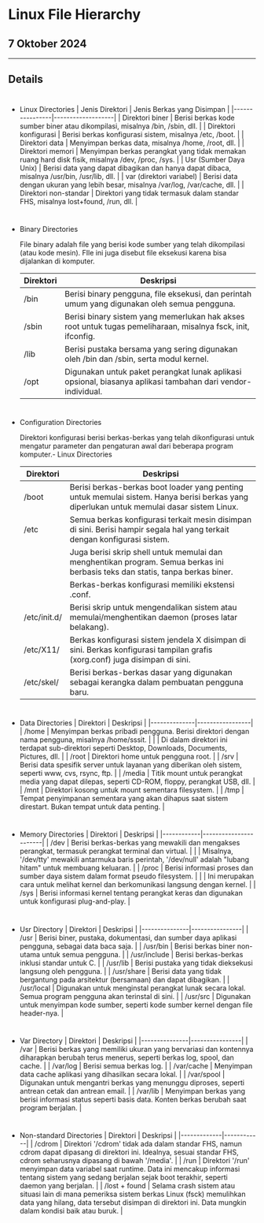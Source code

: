 # Linux File Hierarchy

## 7 Oktober 2024

---

## Details

#
- Linux Directories
    | Jenis Direktori    | Jenis Berkas yang Disimpan  |
    |----------------|-------------------|
    | Direktori biner    | Berisi berkas kode sumber biner atau dikompilasi, misalnya /bin, /sbin, dll.      |
    | Direktori konfigurasi     | Berisi berkas konfigurasi sistem, misalnya /etc, /boot.              |
    | Direktori data       | Menyimpan berkas data, misalnya /home, /root, dll.           |
    | Direktori memori    | Menyimpan berkas perangkat yang tidak memakan ruang hard disk fisik, misalnya /dev, /proc, /sys. |
    | Usr (Sumber Daya Unix)    | Berisi data yang dapat dibagikan dan hanya dapat dibaca, misalnya /usr/bin, /usr/lib, dll.       |
    | var (direktori variabel)  | Berisi data dengan ukuran yang lebih besar, misalnya /var/log, /var/cache, dll.                  |
    | Direktori non-standar     | Direktori yang tidak termasuk dalam standar FHS, misalnya lost+found, /run, dll.     |

#
- Binary Directories

    File binary adalah file yang berisi kode sumber yang telah dikompilasi (atau kode mesin). FIle ini juga disebut file eksekusi karena bisa dijalankan di komputer. 

    | Direktori   | Deskripsi       |
    |---------------|------------------|
    | /bin    | Berisi binary pengguna, file eksekusi, dan perintah umum yang digunakan oleh semua pengguna.     |
    | /sbin      | Berisi binary sistem yang memerlukan hak akses root untuk tugas pemeliharaan, misalnya fsck, init, ifconfig. |
    | /lib      | Berisi pustaka bersama yang sering digunakan oleh /bin dan /sbin, serta modul kernel.                    |
    | /opt    | Digunakan untuk paket perangkat lunak aplikasi opsional, biasanya aplikasi tambahan dari vendor-individual. |

#
- Configuration Directories

    Direktori konfigurasi berisi berkas-berkas yang telah dikonfigurasi untuk mengatur parameter dan pengaturan awal dari beberapa program komputer.- Linux Directories

    | Direktori      | Deskripsi                |
    |----------------|-------------------------|
    | /boot          | Berisi berkas-berkas boot loader yang penting untuk memulai sistem. Hanya berisi berkas yang diperlukan untuk memulai dasar sistem Linux. |
    | /etc           | Semua berkas konfigurasi terkait mesin disimpan di sini. Berisi hampir segala hal yang terkait dengan konfigurasi sistem.                    |
    |                | Juga berisi skrip shell untuk memulai dan menghentikan program. Semua berkas ini berbasis teks dan statis, tanpa berkas biner.              |
    |                | Berkas-berkas konfigurasi memiliki ekstensi .conf.                                                      |
    | /etc/init.d/   | Berisi skrip untuk mengendalikan sistem atau memulai/menghentikan daemon (proses latar belakang).           |
    | /etc/X11/      | Berkas konfigurasi sistem jendela X disimpan di sini. Berkas konfigurasi tampilan grafis (xorg.conf) juga disimpan di sini.                |
    | /etc/skel/     | Berisi berkas-berkas dasar yang digunakan sebagai kerangka dalam pembuatan pengguna baru.                  |


#
- Data Directories
    | Direktori    | Deskripsi       |
    |--------------|-----------------|
    | /home        | Menyimpan berkas pribadi pengguna. Berisi direktori dengan nama pengguna, misalnya /home/sssit.     |
    |              | Di dalam direktori ini terdapat sub-direktori seperti Desktop, Downloads, Documents, Pictures, dll. |
    | /root        | Direktori home untuk pengguna root.                                                                   |
    | /srv         | Berisi data spesifik server untuk layanan yang diberikan oleh sistem, seperti www, cvs, rsync, ftp. |
    | /media       | Titik mount untuk perangkat media yang dapat dilepas, seperti CD-ROM, floppy, perangkat USB, dll.    |
    | /mnt         | Direktori kosong untuk mount sementara filesystem.                                                    |
    | /tmp         | Tempat penyimpanan sementara yang akan dihapus saat sistem direstart. Bukan tempat untuk data penting. |

#
- Memory Directories
    | Direktori  | Deskripsi                       |
    |------------|-----------------------|
    | /dev       | Berisi berkas-berkas yang mewakili dan mengakses perangkat, termasuk perangkat terminal dan virtual.              |
    |            | Misalnya, '/dev/tty' mewakili antarmuka baris perintah, '/dev/null' adalah "lubang hitam" untuk membuang keluaran. |
    | /proc      | Berisi informasi proses dan sumber daya sistem dalam format pseudo filesystem.                                |
    |            | Ini merupakan cara untuk melihat kernel dan berkomunikasi langsung dengan kernel.                             |
    | /sys       | Berisi informasi kernel tentang perangkat keras dan digunakan untuk konfigurasi plug-and-play.                 |

#
- Usr Directory
    | Direktori     | Deskripsi         |
    |---------------|----------------|
    | /usr          | Berisi biner, pustaka, dokumentasi, dan sumber daya aplikasi pengguna, sebagai data baca saja.     |
    | /usr/bin      | Berisi berkas biner non-utama untuk semua pengguna.                                               |
    | /usr/include  | Berisi berkas-berkas inklusi standar untuk C.                                                     |
    | /usr/lib      | Berisi pustaka yang tidak dieksekusi langsung oleh pengguna.                                       |
    | /usr/share    | Berisi data yang tidak bergantung pada arsitektur (bersamaan) dan dapat dibagikan.                 |
    | /usr/local    | Digunakan untuk menginstal perangkat lunak secara lokal. Semua program pengguna akan terinstal di sini. |
    | /usr/src      | Digunakan untuk menyimpan kode sumber, seperti kode sumber kernel dengan file header-nya.       |



#
- Var Directory
    | Direktori     | Deskripsi               |
    |---------------|----------------|
    | /var          | Berisi berkas yang memiliki ukuran yang bervariasi dan kontennya diharapkan berubah terus menerus, seperti berkas log, spool, dan cache. |
    | /var/log      | Berisi semua berkas log.                                                                             |
    | /var/cache    | Menyimpan data cache aplikasi yang dihasilkan secara lokal.                                         |
    | /var/spool    | Digunakan untuk mengantri berkas yang menunggu diproses, seperti antrean cetak dan antrean email. |
    | /var/lib      | Menyimpan berkas yang berisi informasi status seperti basis data. Konten berkas berubah saat program berjalan. |

#
- Non-standard Directories
    | Direktori       | Deskripsi             |
    |-------------|------------|
    | /cdrom          | Direktori '/cdrom' tidak ada dalam standar FHS, namun cdrom dapat dipasang di direktori ini.  Idealnya, sesuai standar FHS, cdrom seharusnya dipasang di bawah '/media'.                            |
    | /run            | Direktori '/run' menyimpan data variabel saat runtime. Data ini mencakup informasi tentang sistem yang sedang berjalan sejak boot terakhir, seperti daemon yang berjalan.                                   |
    | /lost + found   | Selama crash sistem atau situasi lain di mana pemeriksa sistem berkas Linux (fsck) memulihkan data yang hilang, data tersebut disimpan di direktori ini. Data mungkin dalam kondisi baik atau buruk.      |

